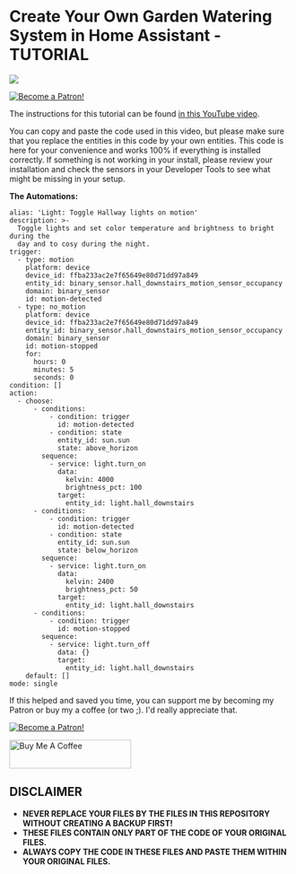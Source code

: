 # Create Your Own Garden Watering System in Home Assistant - TUTORIAL

<a href="https://youtu.be/c1cnccmgl3k" target="_blank"><img src="https://github.com/smarthomejunkie/Home-Assistant-Tutorials/blob/master/Adaptibe-Lighting-In-Home-Assistant/Adaptive-Lighting-In-Home-Assistant-Tutorial-Thumb.png?raw=true"></a>

<a href="https://www.patreon.com/bePatron?u=50155158" target="_blank"><img src="https://github.com/smarthomejunkie/Home-Assistant-Tutorials/blob/master/become-a-patron.png?raw=true" alt="Become a Patron!"></a>

The instructions for this tutorial can be found [in this YouTube video](https://youtu.be/c1cnccmgl3k).

You can copy and paste the code used in this video, but please make sure that you replace the entities in this code by your own entities.
This code is here for your convenience and works 100% if everything is installed correctly. If something is not working in your install, please review your installation and check the sensors in your Developer Tools to see what might be missing in your setup.

**The Automations:**

```
alias: 'Light: Toggle Hallway lights on motion'
description: >-
  Toggle lights and set color temperature and brightness to bright during the
  day and to cosy during the night.
trigger:
  - type: motion
    platform: device
    device_id: ffba233ac2e7f65649e80d71dd97a849
    entity_id: binary_sensor.hall_downstairs_motion_sensor_occupancy
    domain: binary_sensor
    id: motion-detected
  - type: no_motion
    platform: device
    device_id: ffba233ac2e7f65649e80d71dd97a849
    entity_id: binary_sensor.hall_downstairs_motion_sensor_occupancy
    domain: binary_sensor
    id: motion-stopped
    for:
      hours: 0
      minutes: 5
      seconds: 0
condition: []
action:
  - choose:
      - conditions:
          - condition: trigger
            id: motion-detected
          - condition: state
            entity_id: sun.sun
            state: above_horizon
        sequence:
          - service: light.turn_on
            data:
              kelvin: 4000
              brightness_pct: 100
            target:
              entity_id: light.hall_downstairs
      - conditions:
          - condition: trigger
            id: motion-detected
          - condition: state
            entity_id: sun.sun
            state: below_horizon
        sequence:
          - service: light.turn_on
            data:
              kelvin: 2400
              brightness_pct: 50
            target:
              entity_id: light.hall_downstairs
      - conditions:
          - condition: trigger
            id: motion-stopped
        sequence:
          - service: light.turn_off
            data: {}
            target:
              entity_id: light.hall_downstairs
    default: []
mode: single

```



If this helped and saved you time, you can support me by becoming my Patron or buy my a coffee (or two ;). I'd really appreciate that.

<a href="https://www.patreon.com/bePatron?u=50155158" target="_blank"><img src="https://github.com/smarthomejunkie/Home-Assistant-Tutorials/blob/master/become-a-patron.png?raw=true" alt="Become a Patron!"></a>

<a href="https://www.buymeacoffee.com/smarthomejunkie" target="_blank"><img src="https://cdn.buymeacoffee.com/buttons/default-blue.png" alt="Buy Me A Coffee" height="51" width="217" ></a>

## DISCLAIMER
* **NEVER REPLACE YOUR FILES BY THE FILES IN THIS REPOSITORY WITHOUT CREATING A BACKUP FIRST!**
* **THESE FILES CONTAIN ONLY PART OF THE CODE OF YOUR ORIGINAL FILES.**
* **ALWAYS COPY THE CODE IN THESE FILES AND PASTE THEM WITHIN YOUR ORIGINAL FILES.**

